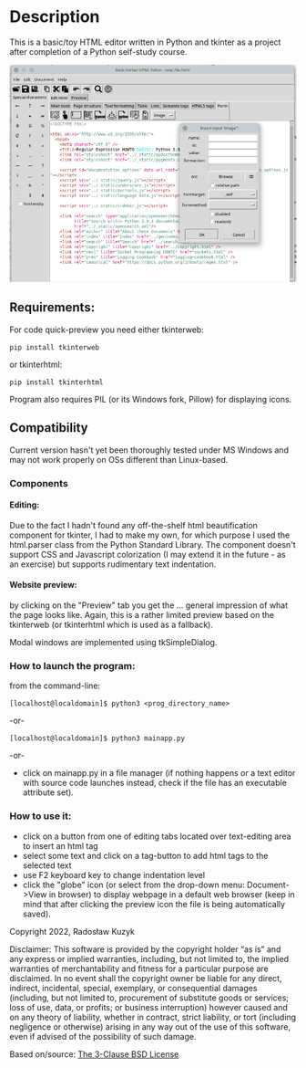 # Description

This is a basic/toy HTML editor written in Python and tkinter as a project after completion of a Python self-study course.

![screenshot](https://github.com/radoslavian/tkinter-html-editor/blob/main/screenshots/screenshot.jpg)

## Requirements:
For code quick-preview you need either tkinterweb:
```
pip install tkinterweb
```
or tkinterhtml:
```
pip install tkinterhtml
```
Program also requires PIL (or its Windows fork, Pillow) for displaying icons.

## Compatibility
Current version hasn't yet been thoroughly tested under MS Windows and may not work properly on OSs different than Linux-based.

### Components
#### Editing:
Due to the fact I hadn't found any off-the-shelf html beautification component for tkinter, I had to make my own, for which purpose I used the html.parser class from the Python Standard Library. The component doesn't support CSS and Javascript colorization (I may extend it in the future - as an exercise) but supports rudimentary text indentation.

#### Website preview:
by clicking on the "Preview" tab you get the ... general impression of what the page looks like. Again, this is a rather limited preview based on the tkinterweb (or tkinterhtml which is used as a fallback).

Modal windows are implemented using tkSimpleDialog.

### How to launch the program:
from the command-line:
```
[localhost@localdomain]$ python3 <prog_directory_name>
```
 -or-
```
[localhost@localdomain]$ python3 mainapp.py
```
 -or-

- click on mainapp.py in a file manager (if nothing happens or a text editor with source code launches instead, check if the file has an executable attribute set).

### How to use it:
- click on a button from one of editing tabs located over text-editing area to insert an html tag
- select some text and click on a tag-button to add html tags to the selected text
- use F2 keyboard key to change indentation level
- click the "globe" icon (or select from the drop-down menu: Document->View in browser) to display webpage in a default web browser (keep in mind that after clicking the preview icon the file is being automatically saved).

Copyright 2022, Radosław Kuzyk

Disclaimer:
This software is provided by the copyright holder “as is” and any express or implied warranties, including, but not limited to, the implied warranties of merchantability and fitness for a particular purpose are disclaimed. In no event shall the copyright owner be liable for any direct, indirect, incidental, special, exemplary, or consequential damages (including, but not limited to, procurement of substitute goods or services; loss of use, data, or profits; or business interruption) however caused and on any theory of liability, whether in contract, strict liability, or tort (including negligence or otherwise) arising in any way out of the use of this software, even if advised of the possibility of such damage.

Based on/source: [The 3-Clause BSD License](https://opensource.org/licenses/BSD-3-Clause)
